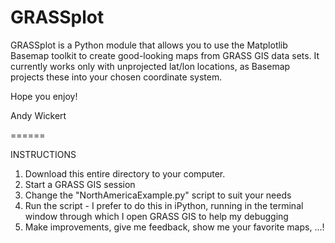 GRASSplot
=========

GRASSplot is a Python module that allows you to use the Matplotlib Basemap toolkit to create good-looking maps from GRASS GIS data sets. It currently works only with unprojected lat/lon locations, as Basemap projects these into your chosen coordinate system.

Hope you enjoy!

Andy Wickert


======

INSTRUCTIONS

1. Download this entire directory to your computer.
2. Start a GRASS GIS session
3. Change the "NorthAmericaExample.py" script to suit your needs
4. Run the script - I prefer to do this in iPython, running in the terminal window through which I open GRASS GIS to help my debugging
5. Make improvements, give me feedback, show me your favorite maps, ...!
